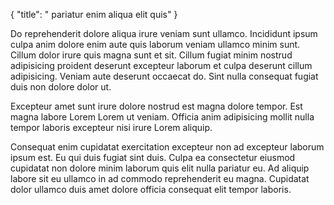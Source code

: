 {
  "title": " pariatur enim aliqua elit quis"
}

Do reprehenderit dolore aliqua irure veniam sunt ullamco. Incididunt ipsum culpa anim dolore enim aute quis laborum veniam ullamco minim sunt. Cillum dolor irure quis magna sunt et sit. Cillum fugiat minim nostrud adipisicing proident deserunt excepteur laborum et culpa deserunt cillum adipisicing. Veniam aute deserunt occaecat do. Sint nulla consequat fugiat duis non dolore dolor ut.

Excepteur amet sunt irure dolore nostrud est magna dolore tempor. Est magna labore Lorem Lorem ut veniam. Officia anim adipisicing mollit nulla tempor laboris excepteur nisi irure Lorem aliquip.

Consequat enim cupidatat exercitation excepteur non ad excepteur laborum ipsum est. Eu qui duis fugiat sint duis. Culpa ea consectetur eiusmod cupidatat non dolore minim laborum quis elit nulla pariatur eu. Ad aliquip labore sit eu ullamco in ad commodo reprehenderit eu magna. Cupidatat dolor ullamco duis amet dolore officia consequat elit tempor laboris.